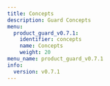 ```yaml
---
title: Concepts
description: Guard Concepts
menu:
  product_guard_v0.7.1:
    identifier: concepts
    name: Concepts
    weight: 20
menu_name: product_guard_v0.7.1
info:
  version: v0.7.1
---
```


